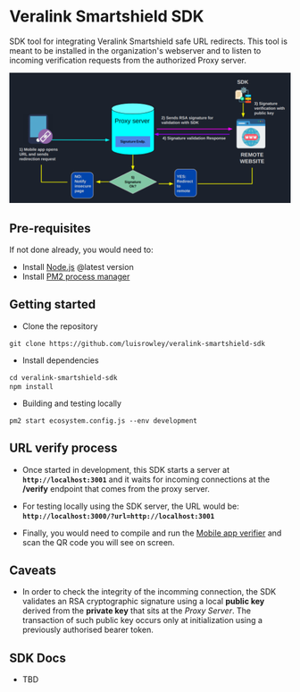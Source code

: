 # Veralink Smartshield SDK
SDK tool for integrating Veralink Smartshield safe URL redirects. This tool is meant to be installed in the organization's webserver and to listen to incoming verification requests from the authorized Proxy server.

![Smartshield basic use case](./img/smartshield-direct-URL-validation.png)

## Pre-requisites
If not done already, you would need to:
- Install [Node.js](https://nodejs.org/en/) @latest version
- Install [PM2 process manager](https://www.npmjs.com/package/pm2) 
## Getting started
- Clone the repository
```
git clone https://github.com/luisrowley/veralink-smartshield-sdk
```
- Install dependencies
```
cd veralink-smartshield-sdk
npm install
```
- Building and testing locally
```
pm2 start ecosystem.config.js --env development
```

## URL verify process
- Once started in development, this SDK starts a server at **`http://localhost:3001`** and it waits for incoming connections at the **/verify** endpoint that comes from the proxy server.

- For testing locally using the SDK server, the URL would be:
**`http://localhost:3000/?url=http://localhost:3001`**

- Finally, you would need to compile and run the [Mobile app verifier](https://github.com/luisrowley/veralink-smartshield-app) and scan the QR code you will see on screen.

## Caveats
- In order to check the integrity of the incomming connection, the SDK validates an RSA cryptographic signature using a local **public key** derived from the **private key** that sits at the *Proxy Server*. The transaction of such public key occurs only at initialization using a previously authorised bearer token.

## SDK Docs
- TBD